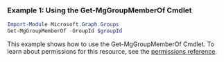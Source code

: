 ### Example 1: Using the Get-MgGroupMemberOf Cmdlet
```powershell
Import-Module Microsoft.Graph.Groups
Get-MgGroupMemberOf -GroupId $groupId
```
This example shows how to use the Get-MgGroupMemberOf Cmdlet.
To learn about permissions for this resource, see the [permissions reference](/graph/permissions-reference).
